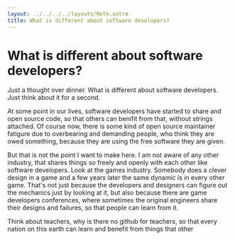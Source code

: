 ```yaml
---
layout: ../../../../layouts/Note.astro
title: What is different about software developers?
---
```


# What is different about software developers?

Just a thought over dinner. What is different about
software developers. Just think about it for a second.

At some point in our lives, software developers have
started to share and open source code, so that others
can benifit from that, without strings attached. Of course
now, there is some kind of open source maintainer fatigure due
to overbearing and demanding people, who think they are 
owed something, because they are using the free software
they are given. 

But that is not the point I want to make here. I am not
aware of any other industry, that shares things so freely
and openly with each other like software developers. Look
at the games industry. Somebody does a clever design in a
game and a few years later the same dynamic is in every other
game. That's not just because the developers and designers
can figure out the mechanics just by looking at it, but 
also because there are game developers conferences, where 
sometimes the original engineers share their designs and
failures, so that people can learn from it.

Think about teachers, why 
is there no github for teachers, so that every nation on
this earth can learn and benefit from things that other


